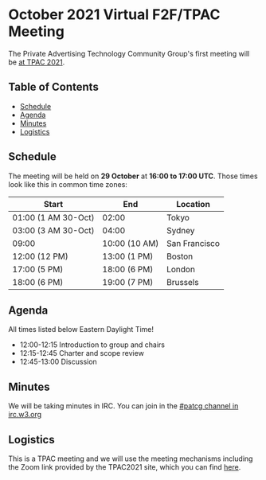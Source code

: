 # October 2021 Virtual F2F/TPAC Meeting

The Private Advertising Technology Community Group's first meeting will be [at TPAC 2021](https://web-eur.cvent.com/hub/events/2b77fe3d-2536-467d-b71b-969b2e6419b5/sessions/05b7fd0e-1cba-4e38-b908-90609b8c3802).  

## Table of Contents

- [Schedule](#schedule)
- [Agenda](#agenda)
- [Minutes](#minutes)
- [Logistics](#logistics)

## Schedule

The meeting will be held on **29 October** at **16:00 to 17:00 UTC**. Those times look like this in common time zones:

| Start                     | End           | Location      |
| ------------------------- | ------------- | ------------- |
| 01:00 (1 AM 30-Oct)       | 02:00         | Tokyo         |
| 03:00 (3 AM 30-Oct)       | 04:00         | Sydney        |
| 09:00                     | 10:00 (10 AM) | San Francisco |
| 12:00 (12 PM)             | 13:00 (1 PM)  | Boston        |
| 17:00 (5 PM)              | 18:00 (6 PM)  | London        |
| 18:00 (6 PM)              | 19:00 (7 PM)  | Brussels      |

## Agenda

All times listed below Eastern Daylight Time!

- 12:00-12:15 Introduction to group and chairs 
- 12:15-12:45 Charter and scope review
- 12:45-13:00 Discussion

## Minutes

We will be taking minutes in IRC. You can join in the [#patcg channel in irc.w3.org](https://irc.w3.org/?channels=patcg)

## Logistics 

This is a TPAC meeting and we will use the meeting mechanisms including the Zoom link provided by the TPAC2021 site, which you can find [here](https://web-eur.cvent.com/hub/events/2b77fe3d-2536-467d-b71b-969b2e6419b5/sessions/05b7fd0e-1cba-4e38-b908-90609b8c3802). 

